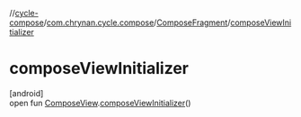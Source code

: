 //[cycle-compose](../../../index.md)/[com.chrynan.cycle.compose](../index.md)/[ComposeFragment](index.md)/[composeViewInitializer](compose-view-initializer.md)

# composeViewInitializer

[android]\
open fun [ComposeView](https://developer.android.com/reference/kotlin/androidx/compose/ui/platform/ComposeView.html).[composeViewInitializer](compose-view-initializer.md)()
